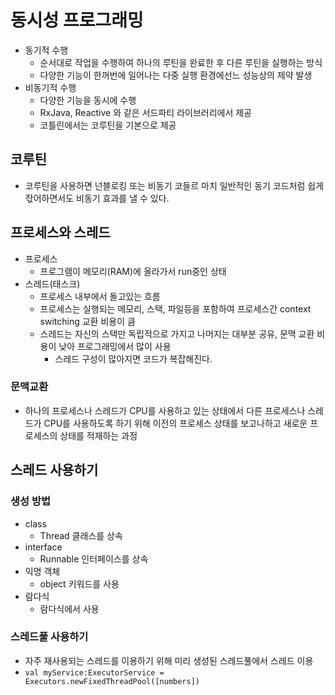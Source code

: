 # 동시성 프로그래밍

- 동기적 수행
  - 순서대로 작업을 수행하여 하나의 루틴을 완료한 후 다른 루틴을 실행하는 방식
  - 다양한 기능이 한꺼번에 일어나는 다중 실행 환경에선느 성능상의 제약 발생
- 비동기적 수행
  - 다양한 기능을 동시에 수행
  - RxJava, Reactive 와 같은 서드파티 라이브러리에서 제공
  - 코틀린에서는 코루틴을 기본으로 제공

## 코루틴

- 코루틴을 사용하면 넌블로킹 또는 비동기 코들르 마치 일반적인 동기 코드처럼 쉽게 잓어하면서도 비동기 효과를 낼 수 있다.

## 프로세스와 스레드

- 프로세스
  - 프로그램이 메모리(RAM)에 올라가서 run중인 상태
- 스레드(태스크)
  - 프로세스 내부에서 돌고있는 흐름
  - 프로세스는 실행되는 메모리, 스택, 파일등을 포함하여 프로세스간 context switching 교환 비용이 큼
  - 스레드는 자신의 스택만 독립적으로 가지고 나머지는 대부분 공유, 문맥 교환 비용이 낮아 프로그래밍에서 많이 사용
    - 스레드 구성이 많아지면 코드가 복잡해진다.

### 문맥교환

- 하나의 프로세스나 스레드가 CPU를 사용하고 있는 상태에서 다른 프로세스나 스레드가 CPU를 사용하도록 하기 위해 이전의 프로세스 상태를 보고나하고 새로운 프로세스의 상태를 적재하는 과정

## 스레드 사용하기

### 생성 방법

- class
  - Thread 클래스를 상속
- interface
  - Runnable 인터페이스를 상속
- 익명 객체
  - object 키워드를 사용
- 람다식
  - 람다식에서 사용

### 스레드풀 사용하기

- 자주 재사용되는 스레드를 이용하기 위해 미리 생성된 스레드풀에서 스레드 이용
- `val myService:ExecutorService = Executors.newFixedThreadPool([numbers])`
